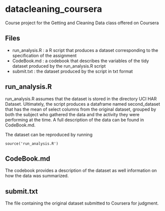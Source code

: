 # datacleaning_coursera
Course project for the Getting and Cleaning Data class offered on Coursera

## Files
* run_analysis.R : a R script that produces a dataset corresponding to the specification of the assignment
* CodeBook.md : a codebook that describes the variables of the tidy dataset produced by the run_analysis.R script
* submit.txt : the dataset produced by the script in txt format

## run_analysis.R
run_analysis.R assumes that the dataset is stored in the directory UCI HAR Dataset. Ultimately, the script produces a dataframe named second_dataset that has the mean of select columns from the original dataset, grouped by both the subject who gathered the data and the activity they were performing at the time. A full description of the data can be found in CodeBook.md.

The dataset can be reproduced by running

```
source('run_analysis.R')
```

## CodeBook.md
The codebook provides a description of the dataset as well information on how the data was summarized.

## submit.txt
The file containing the original dataset submitted to Coursera for judgment.
